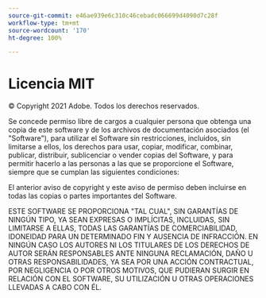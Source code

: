 ```yaml
---
source-git-commit: e46ae939e6c310c46cebadc066699d4090d7c28f
workflow-type: tm+mt
source-wordcount: '170'
ht-degree: 100%

---
```

# Licencia MIT

© Copyright 2021 Adobe. Todos los derechos reservados.

Se concede permiso libre de cargos a cualquier persona que obtenga una copia
de este software y de los archivos de documentación asociados (el &quot;Software&quot;), para utilizar el Software sin restricciones, incluidos, sin limitarse a ellos, los derechos
para usar, copiar, modificar, combinar, publicar, distribuir, sublicenciar o vender
copias del Software, y para permitir hacerlo a las personas a las que se
proporcione el Software, siempre que se cumplan las siguientes condiciones:

El anterior aviso de copyright y este aviso de permiso deben incluirse en todas las
copias o partes importantes del Software.

ESTE SOFTWARE SE PROPORCIONA &quot;TAL CUAL&quot;, SIN GARANTÍAS DE NINGÚN TIPO, YA SEAN EXPRESAS O IMPLÍCITAS, INCLUIDAS, SIN LIMITARSE A ELLAS, TODAS LAS GARANTÍAS DE COMERCIABILIDAD, IDONEIDAD PARA UN DETERMINADO FIN Y AUSENCIA DE INFRACCIÓN. EN NINGÚN CASO LOS AUTORES NI LOS TITULARES DE LOS DERECHOS DE AUTOR SERÁN RESPONSABLES ANTE NINGUNA RECLAMACIÓN, DAÑO U OTRAS RESPONSABILIDADES, YA SEA POR UNA ACCIÓN CONTRACTUAL, POR NEGLIGENCIA O POR OTROS MOTIVOS, QUE PUDIERAN SURGIR EN RELACIÓN CON EL SOFTWARE, SU UTILIZACIÓN U OTRAS OPERACIONES LLEVADAS A CABO CON ÉL.
